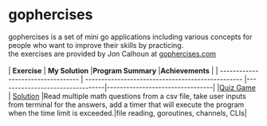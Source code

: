 # gophercises
gophercises is a set of mini go applications including various concepts for people who want to improve their skills by practicing.
<br>
the exercises are provided by Jon Calhoun at [gophercises.com](https://gophercises.com/) 
<br/>
<br>
| **Exercise**                                                        | **My Solution**                               |**Program Summary** |**Achievements** |
| ---------------------------------- | ------------------------------------------------- |---------------------------------|---------------------------------|
|[Quiz Game](https://github.com/gophercises/quiz#exercise-1-quiz-game) | [Solution](./quiz_game.go) |Read multiple math questions from a csv file, take user inputs from terminal for the answers, add a timer that will execute the program when the time limit is exceeded.|file reading, goroutines, channels, CLIs|

